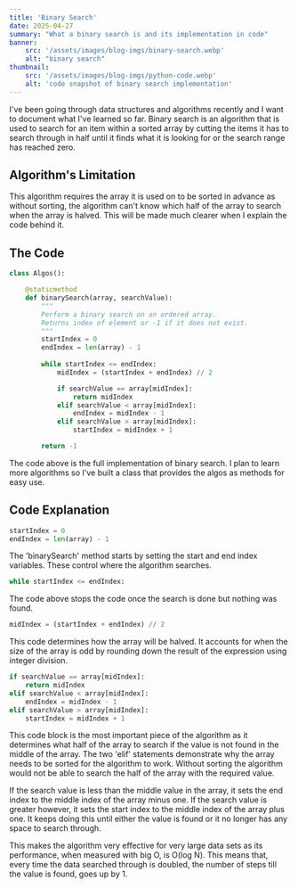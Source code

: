 ```yaml
---
title: 'Binary Search'
date: 2025-04-27
summary: "What a binary search is and its implementation in code"
banner:
    src: '/assets/images/blog-imgs/binary-search.webp'
    alt: "binary search"
thumbnail:
    src: '/assets/images/blog-imgs/python-code.webp' 
    alt: 'code snapshot of binary search implementation'
---
```


I've been going through data structures and algorithms recently and I want to document what I've learned so far. Binary search is an algorithm that is used to search for an item within a sorted array by cutting the items it has to search through in half until it finds what it is looking for or the search range has reached zero.

## Algorithm's Limitation

This algorithm requires the array it is used on to be sorted in advance as without sorting, the algorithm can't know which half of the array to search when the array is halved. This will be made much clearer when I explain the code behind it.

## The Code

```python
class Algos():

    @staticmethod
    def binarySearch(array, searchValue): 
        """
        Perform a binary search on an ordered array.
        Returns index of element or -1 if it does not exist.
        """
        startIndex = 0
        endIndex = len(array) - 1
        
        while startIndex <= endIndex:
            midIndex = (startIndex + endIndex) // 2

            if searchValue == array[midIndex]:
                return midIndex
            elif searchValue < array[midIndex]:
                endIndex = midIndex - 1
            elif searchValue > array[midIndex]:
                startIndex = midIndex + 1

        return -1
```

The code above is the full implementation of binary search. I plan to learn more algorithms so I've built a class that provides the algos as methods for easy use. 

## Code Explanation

```python
startIndex = 0
endIndex = len(array) - 1
```

The 'binarySearch' method starts by setting the start and end index variables. These control where the algorithm searches. 

```python
while startIndex <= endIndex:
```

The code above stops the code once the search is done but nothing was found.

```python
midIndex = (startIndex + endIndex) // 2
```

This code determines how the array will be halved. It accounts for when the size of the array is odd by rounding down the result of the expression using integer division.

```python
if searchValue == array[midIndex]:
    return midIndex
elif searchValue < array[midIndex]:
    endIndex = midIndex - 1
elif searchValue > array[midIndex]:
    startIndex = midIndex + 1
```

This code block is the most important piece of the algorithm as it determines what half of the array to search if the value is not found in the middle of the array. The two 'elif' statements demonstrate why the array needs to be sorted for the algorithm to work. Without sorting the algorithm would not be able to search the half of the array with the required value. 

If the search value is less than the middle value in the array, it sets the end index to the middle index of the array minus one. If the search value is greater however, it sets the start index to the middle index of the array plus one. It keeps doing this until either the value is found or it no longer has any space to search through.

This makes the algorithm very effective for very large data sets as its performance, when measured with big O, is O(log N). This means that, every time the data searched through is doubled, the number of steps till the value is found, goes up by 1.